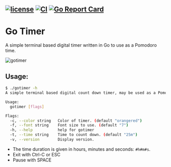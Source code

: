 [![license](https://img.shields.io/github/license/nwillc/gotimer.svg)](https://tldrlegal.com/license/-isc-license)
[![CI](https://github.com/nwillc/gotimer/workflows/CI/badge.svg)](https://github.com/nwillc/gotimer/actions?query=workflow%3CI)
[![Go Report Card](https://goreportcard.com/badge/github.com/nwillc/gotimer)](https://goreportcard.com/report/github.com/nwillc/gotimer)
---
# Go Timer

A simple terminal based digital timer written in Go to use as a Pomodoro time.

![gotimer](gotimer.png)

## Usage:

```bash
$ ./gotimer -h
A simple terminal based digital count down timer, may be used as a Pomodoro timer.

Usage:
  gotimer [flags]

Flags:
  -c, --color string   Color of timer. (default "orangered")
  -f, --font string    Font size to use. (default "7")
  -h, --help           help for gotimer
  -t, --time string    Time to count down. (default "25m")
  -v, --version        Display version.
```

 - The time duration is given in hours, minutes and seconds: `#h#m#s`. 
 - Exit with Ctrl-C or ESC
 - Pause with SPACE
